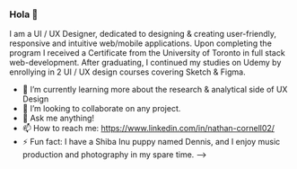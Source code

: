 ### Hola 👋

I am a UI / UX Designer, dedicated to designing & creating user-friendly, responsive and intuitive web/mobile applications. Upon completing the program I received a Certificate from the University of Toronto in full stack web-development. After graduating, I continued my studies on Udemy by enrollying in 2 UI / UX design courses covering Sketch & Figma. 

- 🌱 I’m currently learning more about the research & analytical side of UX Design
- 👯 I’m looking to collaborate on any project.
- 💬 Ask me anything!
- 📫 How to reach me: https://www.linkedin.com/in/nathan-cornell02/
- ⚡ Fun fact: I have a Shiba Inu puppy named Dennis, and I enjoy music production and photography in my spare time. 
-->
